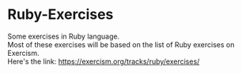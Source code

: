 # Ruby-Exercises
Some exercises in Ruby language.   
Most of these exercises will be based on the list of Ruby exercises on Exercism.   
Here's the link: https://exercism.org/tracks/ruby/exercises/
